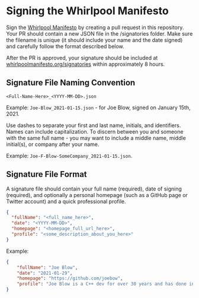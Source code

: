 # Signing the Whirlpool Manifesto
Sign the [Whirlpool Manifesto](https://whirlpoolmanifesto.org) by creating a pull request in this repository. Your PR should contain a new JSON file in the /signatories folder. Make sure the filename is unique (it should include your name and the date signed) and carefully follow the format described below.

After the PR is approved, your signature should be included at [whirlpoolmanifesto.org/signatories](https://whirlpoolmanifesto.org/signatories) within approximately 8 hours. 

## Signature File Naming Convention

`<Full-Name-Here>_<YYYY-MM-DD>.json`

Example: `Joe-Blow_2021-01-15.json` - for Joe Blow, signed on January 15th, 2021.

Use dashes to separate your first and last name, initials, and identifiers. Names can include capitalization.
To discern between you and someone with the same full name - you may want to include a middle name, middle initial(s), or company after your name.

Example: `Joe-F-Blow-SomeCompany_2021-01-15.json`.

## Signature File Format

A signature file should contain your full name (required), date of signing (required), and optionally a personal homepage (such as a GitHub page or Twitter account) and a quick professional profile.

```JSON
{
  "fullName": "<full_name_here>",
  "date": "<YYYY-MM-DD>",
  "homepage": "<homepage_full_url_here>",
  "profile": "<some_description_about_you_here>"
}
```

Example:
```JSON
{
    "fullName": "Joe Blow",
    "date": "2021-01-29",
    "homepage": "https://github.com/joebow",
    "profile": "Joe Blow is a C++ dev for over 30 years and has done incredible work..."
}
